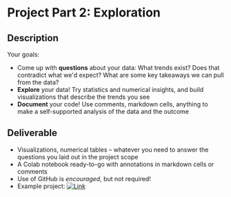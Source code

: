 # Project Part 2: Exploration
## Description
Your goals:
- Come up with **questions** about your data: What trends exist? Does that contradict what we'd expect? What are some key takeaways we can pull from the data?
- **Explore** your data! Try statistics and numerical insights, and build visualizations that describe the trends you see
- **Document** your code! Use comments, markdown cells, anything to make a self-supported analysis of the data and the outcome

## Deliverable
- Visualizations, numerical tables – whatever you need to answer the questions you laid out in the project scope
- A Colab notebook ready-to-go with annotations in markdown cells or comments
- Use of GitHub is *encouraged*, but not required!
- Example project: [![Link](../../tools/buttons/open-jupyter.svg)](https://files.node.danieltohti.com/projects/project-2/michelin.html)

